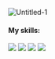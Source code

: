 ![Untitled-1](https://user-images.githubusercontent.com/113031521/194956321-6191dc57-3989-47df-9fd3-6069675bf8b6.svg)
#### My skills: 
![](https://img.shields.io/badge/JavaScript-informational?style=flat&logo=javascript&logoColor=white&color=ff69b4)
![](https://img.shields.io/badge/HTML-informational?style=flat&logo=html5&logoColor=white&color=ff69b4)
![](https://img.shields.io/badge/CSS-informational?style=flat&logo=css3&logoColor=white&color=ff69b4)
![](https://img.shields.io/badge/GitHub-informational?style=flat&logo=github&logoColor=white&color=ff69b4)

<!--
**ElisabethFox/ElisabethFox** is a ✨ _special_ ✨ repository because its `README.md` (this file) appears on your GitHub profile.

Here are some ideas to get you started:

- 🔭 I’m currently working on ...
- 🌱 I’m currently learning ...
- 👯 I’m looking to collaborate on ...
- 🤔 I’m looking for help with ...
- 💬 Ask me about ...
- 📫 How to reach me: ...
- 😄 Pronouns: ...
- ⚡ Fun fact: ...
-->

